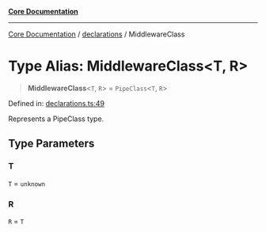 [**Core Documentation**](../../README.md)

***

[Core Documentation](../../README.md) / [declarations](../README.md) / MiddlewareClass

# Type Alias: MiddlewareClass\<T, R\>

> **MiddlewareClass**\<`T`, `R`\> = `PipeClass`\<`T`, `R`\>

Defined in: [declarations.ts:49](https://github.com/stonemjs/core/blob/e2200da501349da1fec304d821c002bb6d055b61/src/declarations.ts#L49)

Represents a PipeClass type.

## Type Parameters

### T

`T` = `unknown`

### R

`R` = `T`
